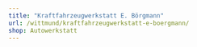 ```yaml
---
title: "Kraftfahrzeugwerkstatt E. Börgmann"
url: /wittmund/kraftfahrzeugwerkstatt-e-boergmann/
shop: Autowerkstatt
---
```


